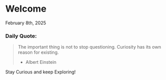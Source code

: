 # Welcome

February 8th, 2025

### Daily Quote:
> The important thing is not to stop questioning. Curiosity has its own reason for existing.
> 	- Albert Einstein

Stay Curious and keep Exploring!
